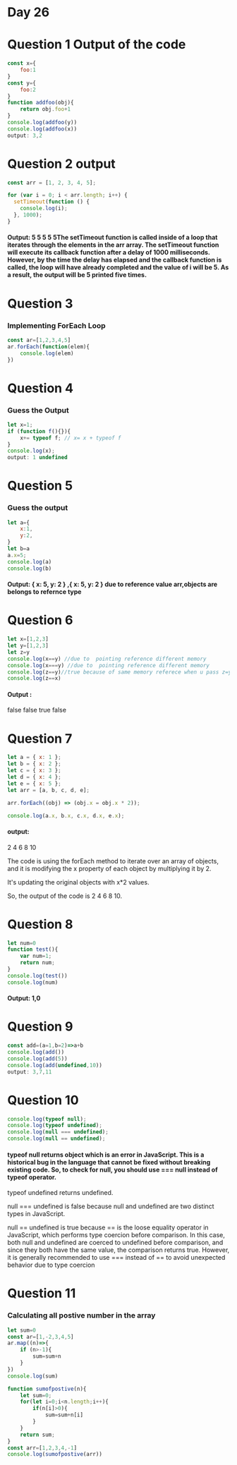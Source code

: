 # Day 26 
# Question 1 Output of the code 
```jsx
const x={
    foo:1
}
const y={
    foo:2
}
function addfoo(obj){
    return obj.foo+1
}
console.log(addfoo(y))
console.log(addfoo(x))
output: 3,2
```
# Question 2 output 
```jsx
const arr = [1, 2, 3, 4, 5];

for (var i = 0; i < arr.length; i++) {
  setTimeout(function () {
    console.log(i);
  }, 1000);
}
```

#### Output: 5 5 5 5 5The setTimeout function is called inside of a loop that iterates through the elements in the arr array. The setTimeout function will execute its callback function after a delay of 1000 milliseconds. However, by the time the delay has elapsed and the callback function is called, the loop will have already completed and the value of i will be 5. As a result, the output will be 5 printed five times.

# Question 3 
### Implementing ForEach Loop
```jsx
const ar=[1,2,3,4,5]
ar.forEach(function(elem){
    console.log(elem)
})
```
# Question 4
### Guess the Output 
```jsx
let x=1;
if (function f(){}){
    x+= typeof f; // x= x + typeof f 
}
console.log(x);
output: 1 undefined 
```
# Question 5 
### Guess the output 
```jsx
let a={
    x:1,
    y:2,
}
let b=a
a.x=5;
console.log(a)
console.log(b)
```
#### Output: { x: 5, y: 2 } ,{ x: 5, y: 2 }  due to reference value arr,objects are belongs to refernce type
# Question 6 
```jsx
let x=[1,2,3]
let y=[1,2,3]
let z=y
console.log(x==y) //due to  pointing reference different memory 
console.log(x===y) //due to  pointing reference different memory 
console.log(z==y)//true because of same memory referece when u pass z=y reference value passed 
console.log(z==x)
```
#### Output : 
false
false
true
false
# Question 7 
```jsx
let a = { x: 1 };
let b = { x: 2 };
let c = { x: 3 };
let d = { x: 4 };
let e = { x: 5 };
let arr = [a, b, c, d, e];

arr.forEach((obj) => (obj.x = obj.x * 2));

console.log(a.x, b.x, c.x, d.x, e.x);
```
#### output: 
2 4 6 8 10

The code is using the forEach method to iterate over an array of objects, and it is modifying the x property of each object by multiplying it by 2.

It's updating the original objects with x*2 values.

So, the output of the code is 2 4 6 8 10.
# Question 8 
```jsx
let num=0
function test(){
    var num=1;
    return num;
}
console.log(test())
console.log(num)
```
#### Output: 1,0

# Question 9 
```jsx
const add=(a=1,b=2)=>a+b
console.log(add())
console.log(add(5))
console.log(add(undefined,10))
output: 3,7,11
```
# Question 10
```jsx
console.log(typeof null);
console.log(typeof undefined);
console.log(null === undefined);
console.log(null == undefined);
```
#### typeof null returns object which is an error in JavaScript. This is a historical bug in the language that cannot be fixed without breaking existing code. So, to check for null, you should use === null instead of typeof operator.

typeof undefined returns undefined.

null === undefined is false because null and undefined are two distinct types in JavaScript.

null == undefined is true because == is the loose equality operator in JavaScript, which performs type coercion before comparison. In this case, both null and undefined are coerced to undefined before comparison, and since they both have the same value, the comparison returns true. However, it is generally recommended to use === instead of == to avoid unexpected behavior due to type coercion

# Question 11
### Calculating all postive number in the array 
```jsx
let sum=0
const ar=[1,-2,3,4,5]
ar.map((n)=>{
    if (n>-1){
        sum=sum+n
    }
})
console.log(sum)
```

```jsx
function sumofpostive(n){
    let sum=0;
    for(let i=0;i<n.length;i++){
        if(n[i]>0){
            sum=sum+n[i]
        }
    }
    return sum;
}
const arr=[1,2,3,4,-1]
console.log(sumofpostive(arr))
```
